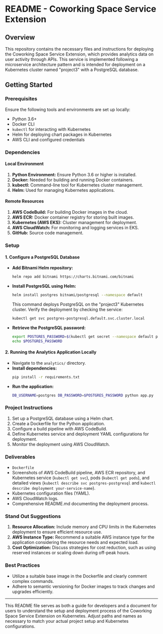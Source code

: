 # README - Coworking Space Service Extension

## Overview

This repository contains the necessary files and instructions for deploying the Coworking Space Service Extension, which provides analytics data on user activity through APIs. This service is implemented following a microservice architecture pattern and is intended for deployment on a Kubernetes cluster named "project3" with a PostgreSQL database.

## Getting Started

### Prerequisites

Ensure the following tools and environments are set up locally:

- Python 3.6+
- Docker CLI
- `kubectl` for interacting with Kubernetes
- Helm for deploying chart packages in Kubernetes
- AWS CLI and configured credentials

### Dependencies

#### Local Environment

1. **Python Environment:** Ensure Python 3.6 or higher is installed.
2. **Docker:** Needed for building and running Docker containers.
3. **kubectl:** Command-line tool for Kubernetes cluster management.
4. **Helm:** Used for managing Kubernetes applications.

#### Remote Resources

1. **AWS CodeBuild:** For building Docker images in the cloud.
2. **AWS ECR:** Docker container registry for storing built images.
3. **Kubernetes (AWS EKS):** Cluster management for deployment.
4. **AWS CloudWatch:** For monitoring and logging services in EKS.
5. **GitHub:** Source code management.

### Setup

#### 1. Configure a PostgreSQL Database

- **Add Bitnami Helm repository:**
  ```bash
  helm repo add bitnami https://charts.bitnami.com/bitnami
  ```
- **Install PostgreSQL using Helm:**
  ```bash
  helm install postgres bitnami/postgresql --namespace default
  ```
  This command deploys PostgreSQL on the "project3" Kubernetes cluster. Verify the deployment by checking the service:
  ```bash
  kubectl get svc postgres-postgresql.default.svc.cluster.local
  ```
- **Retrieve the PostgreSQL password:**
  ```bash
  export POSTGRES_PASSWORD=$(kubectl get secret --namespace default postgres-postgresql -o jsonpath="{.data.postgres-password}" | base64 --decode)
  echo $POSTGRES_PASSWORD
  ```

#### 2. Running the Analytics Application Locally

- Navigate to the `analytics/` directory.
- **Install dependencies:**
  ```bash
  pip install -r requirements.txt
  ```
- **Run the application:**
  ```bash
  DB_USERNAME=postgres DB_PASSWORD=$POSTGRES_PASSWORD python app.py
  ```

### Project Instructions

1. Set up a PostgreSQL database using a Helm chart.
2. Create a Dockerfile for the Python application.
3. Configure a build pipeline with AWS CodeBuild.
4. Define Kubernetes service and deployment YAML configurations for deployment.
5. Monitor the deployment using AWS CloudWatch.

### Deliverables

- `Dockerfile`
- Screenshots of AWS CodeBuild pipeline, AWS ECR repository, and Kubernetes service (`kubectl get svc`), pods (`kubectl get pods`), and detailed views (`kubectl describe svc postgres-postgresql` and `kubectl describe deployment your-service-name`).
- Kubernetes configuration files (YAML).
- AWS CloudWatch logs.
- Comprehensive README.md documenting the deployment process.

### Stand Out Suggestions

1. **Resource Allocation:** Include memory and CPU limits in the Kubernetes deployment to ensure efficient resource use.
2. **AWS Instance Type:** Recommend a suitable AWS instance type for the application considering the resource needs and expected load.
3. **Cost Optimization:** Discuss strategies for cost reduction, such as using reserved instances or scaling down during off-peak hours.

### Best Practices

- Utilize a suitable base image in the Dockerfile and clearly comment complex commands.
- Adhere to semantic versioning for Docker images to track changes and upgrades efficiently.

---

This README file serves as both a guide for developers and a document for users to understand the setup and deployment process of the Coworking Space Service Extension on Kubernetes. Adjust paths and names as necessary to match your actual project setup and Kubernetes configurations.
